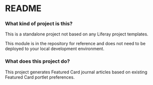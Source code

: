 # README #

### What kind of project is this? ###

This is a standalone project not based on any Liferay project templates.

This module is in the repository for reference and does not need to be deployed to your local development environment. 

### What does this project do? ###

This project generates Featured Card journal articles based on existing Featured Card portlet preferences.

